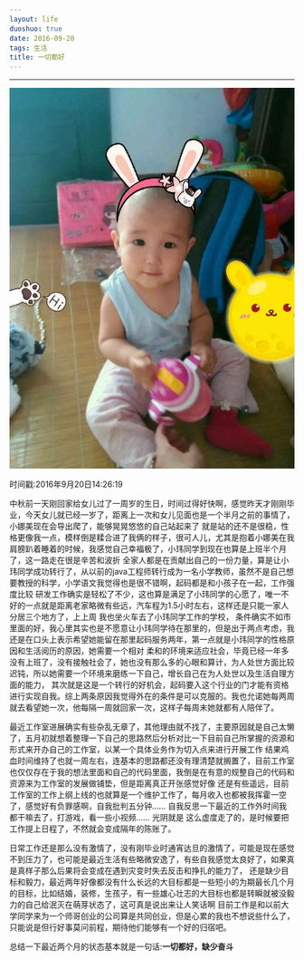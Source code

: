 ```yaml
---
layout: life
duoshuo: true
date: 2016-09-20
tags: 生活
title: 一切都好
---
```


******

![nami](/life/2016/2016res/nami.jpg)

时间戳:2016年9月20日14:26:19

  中秋前一天刚回家给女儿过了一周岁的生日，时间过得好快啊，感觉昨天才刚刚毕业，今天女儿就已经一岁了，距离上一次和女儿见面也是一个半月之前的事情了，小娜美现在会导出爬了，能够晃晃悠悠的自己站起来了
  就是站的还不是很稳，性格更像我一点，模样倒是糅合进了我俩的样子，很可人儿，尤其是抱着小娜美在我肩膀趴着睡着的时候，我感觉自己幸福极了，小玮同学到现在也算是上班半个月了，这一路走在很是辛苦和波折
  全家人都是在贡献出自己的一份力量，算是让小玮同学成功转行了，从以前的java工程师转行成为一名小学教师，虽然不是自己想要教授的科学，小学语文我觉得也是很不错啊，起码都是和小孩子在一起，工作强度比较
  研发工作确实是轻松了不少，这也算是满足了小玮同学的心愿了，唯一不好的一点就是距离老家略微有些远，汽车程为1.5小时左右，这样还是只能一家人分居三个地方了，上上周 我也坐火车去了小玮同学工作的学校，
  条件确实不如市里面的好，我心里其实也是不愿意让小玮同学待在那里的，但是出于两点考虑，我还是在口头上表示希望她能留在那里起码服务两年，第一点就是小玮同学的性格原因和生活阅历的原因，她需要一个相对
  柔和的环境来适应社会，毕竟已经一年多没有上班了，没有接触社会了，她也没有那么多的心眼和算计，为人处世方面比较迟钝，所以她需要一个环境来磨练一下自己，增长自己在为人处世以及生活自理方面的能力，
  其次就是这是一个转行的好机会，起码要入这个行业的门才能有资格进行实现自我。综上两条原因我觉得外在的条件是可以克服的。我也允诺她每两周就去看望她一次，他每隔一周就回家一次，这样子每周末她就都有人陪伴了。


  最近工作室进展确实有些杂乱无章了，其他理由就不找了，主要原因就是自己太懒了，五月初就想着整理一下自己的思路然后分析对比一下目前自己所掌握的资源和形式来开办自己的工作室，以某一个具体业务作为切入点来进行开展工作
  结果鸡血时间维持了也就一周左右，连基本的思路都还没有理清楚就搁置了，目前工作室也仅仅存在于我的想法里面和自己的代码里面，我倒是在有意的规整自己的代码和资源来为工作室的发展做铺垫，但是距离真正开张感觉好像
  还是有些遥远，目前工作室的工作上纲上线的也就算是一个维护工作了，每月收入也都被我挥霍一空了，感觉好有负罪感啊，自我批判五分钟…… 自我反思一下最近的工作外时间我都干嘛去了，打游戏，看一些小视频…… 光阴就是
  这么虚度走了的，是时候要把工作提上日程了，不然就会变成隔年的陈账了。

  日常工作还是那么没有激情了，没有刚毕业时通宵达旦的激情了，可能是现在感觉不到压力了，也可能是最近生活有些略微安逸了，有些自我感觉太良好了，如果真是真样子那么后果将会变成在遇到灾变时失去反击和挣扎的能力了，
  还是缺少目标和毅力，最近两年好像都没有什么长远的大目标都是一些短小的为期最长几个月的目标，比如结婚，装修，生孩子，有一些雄心壮志的大目标也都是转瞬就被没毅力的自己给泯灭在萌芽状态了，这可真是说出来让人笑话啊
  目前工作是和以前大学同学来为一个师哥创业的公司算是共同创业，但是心累的我也不想说些什么了，只能说是但行好事莫问前程，期待他们能够有一个好的归宿吧。

  总结一下最近两个月的状态基本就是一句话:**一切都好，缺少奋斗**
